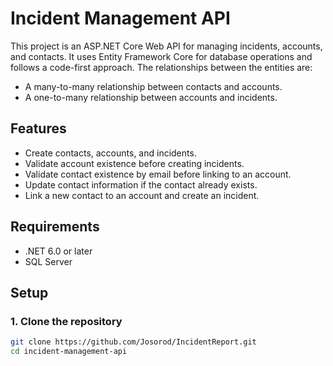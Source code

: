 # Incident Management API

This project is an ASP.NET Core Web API for managing incidents, accounts, and contacts. It uses Entity Framework Core for database operations and follows a code-first approach. The relationships between the entities are:
- A many-to-many relationship between contacts and accounts.
- A one-to-many relationship between accounts and incidents.

## Features
- Create contacts, accounts, and incidents.
- Validate account existence before creating incidents.
- Validate contact existence by email before linking to an account.
- Update contact information if the contact already exists.
- Link a new contact to an account and create an incident.

## Requirements
- .NET 6.0 or later
- SQL Server

## Setup

### 1. Clone the repository
```bash
git clone https://github.com/Josorod/IncidentReport.git
cd incident-management-api
